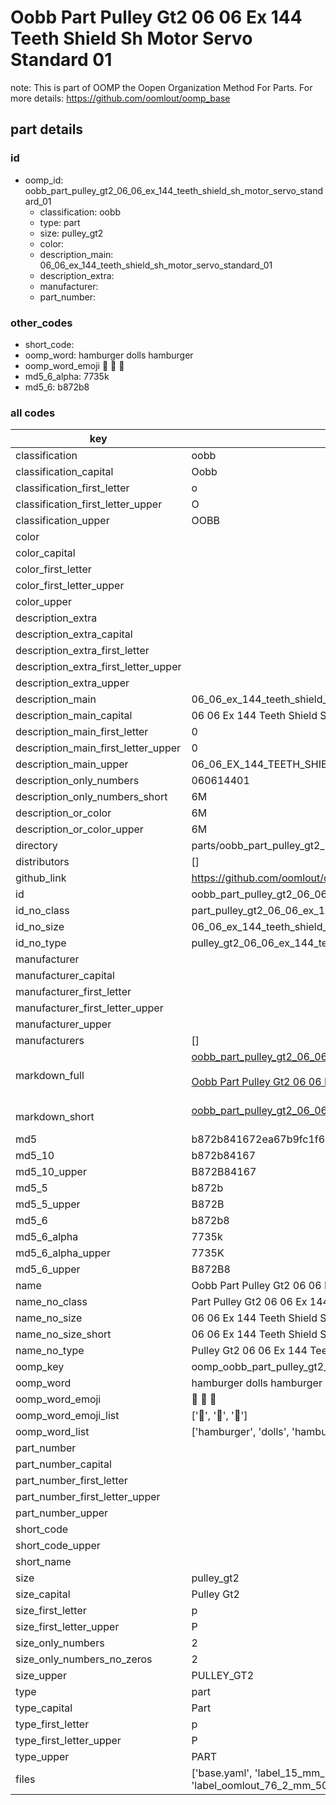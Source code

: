 # Oobb Part Pulley Gt2 06 06 Ex 144 Teeth Shield Sh Motor Servo Standard 01  

note: This is part of OOMP the Oopen Organization Method For Parts. For more details: https://github.com/oomlout/oomp_base

##  part details





### id
* oomp_id: oobb_part_pulley_gt2_06_06_ex_144_teeth_shield_sh_motor_servo_standard_01
  * classification: oobb
  * type: part
  * size: pulley_gt2
  * color: 
  * description_main: 06_06_ex_144_teeth_shield_sh_motor_servo_standard_01
  * description_extra: 
  * manufacturer: 
  * part_number: 

### other_codes
* short_code: 
* oomp_word: hamburger dolls hamburger
* oomp_word_emoji :hamburger: :dolls: :hamburger:
* md5_6_alpha: 7735k
* md5_6: b872b8

### all codes 
| key | value |  
| --- | --- |  
| classification | oobb |  
| classification_capital | Oobb |  
| classification_first_letter | o |  
| classification_first_letter_upper | O |  
| classification_upper | OOBB |  
| color |  |  
| color_capital |  |  
| color_first_letter |  |  
| color_first_letter_upper |  |  
| color_upper |  |  
| description_extra |  |  
| description_extra_capital |  |  
| description_extra_first_letter |  |  
| description_extra_first_letter_upper |  |  
| description_extra_upper |  |  
| description_main | 06_06_ex_144_teeth_shield_sh_motor_servo_standard_01 |  
| description_main_capital | 06 06 Ex 144 Teeth Shield Sh Motor Servo Standard 01 |  
| description_main_first_letter | 0 |  
| description_main_first_letter_upper | 0 |  
| description_main_upper | 06_06_EX_144_TEETH_SHIELD_SH_MOTOR_SERVO_STANDARD_01 |  
| description_only_numbers | 060614401 |  
| description_only_numbers_short | 6M |  
| description_or_color | 6M |  
| description_or_color_upper | 6M |  
| directory | parts/oobb_part_pulley_gt2_06_06_ex_144_teeth_shield_sh_motor_servo_standard_01 |  
| distributors | [] |  
| github_link | https://github.com/oomlout/oomlout_oomp_part_src/tree/main/parts/oobb_part_pulley_gt2_06_06_ex_144_teeth_shield_sh_motor_servo_standard_01/working |  
| id | oobb_part_pulley_gt2_06_06_ex_144_teeth_shield_sh_motor_servo_standard_01 |  
| id_no_class | part_pulley_gt2_06_06_ex_144_teeth_shield_sh_motor_servo_standard_01 |  
| id_no_size | 06_06_ex_144_teeth_shield_sh_motor_servo_standard_01 |  
| id_no_type | pulley_gt2_06_06_ex_144_teeth_shield_sh_motor_servo_standard_01 |  
| manufacturer |  |  
| manufacturer_capital |  |  
| manufacturer_first_letter |  |  
| manufacturer_first_letter_upper |  |  
| manufacturer_upper |  |  
| manufacturers | [] |  
| markdown_full | [oobb_part_pulley_gt2_06_06_ex_144_teeth_shield_sh_motor_servo_standard_01](https://github.com/oomlout/oomlout_oomp_part_src/tree/main/parts/oobb_part_pulley_gt2_06_06_ex_144_teeth_shield_sh_motor_servo_standard_01/working)<br>[](https://github.com/oomlout/oomlout_oomp_part_src/tree/main/parts/oobb_part_pulley_gt2_06_06_ex_144_teeth_shield_sh_motor_servo_standard_01/working)<br>[Oobb Part Pulley Gt2 06 06 Ex 144 Teeth Shield Sh Motor Servo Standard 01](https://github.com/oomlout/oomlout_oomp_part_src/tree/main/parts/oobb_part_pulley_gt2_06_06_ex_144_teeth_shield_sh_motor_servo_standard_01/working)<br><br> |  
| markdown_short | [oobb_part_pulley_gt2_06_06_ex_144_teeth_shield_sh_motor_servo_standard_01](https://github.com/oomlout/oomlout_oomp_part_src/tree/main/parts/oobb_part_pulley_gt2_06_06_ex_144_teeth_shield_sh_motor_servo_standard_01/working)<br><br> |  
| md5 | b872b841672ea67b9fc1f6c5189a4d0d |  
| md5_10 | b872b84167 |  
| md5_10_upper | B872B84167 |  
| md5_5 | b872b |  
| md5_5_upper | B872B |  
| md5_6 | b872b8 |  
| md5_6_alpha | 7735k |  
| md5_6_alpha_upper | 7735K |  
| md5_6_upper | B872B8 |  
| name | Oobb Part Pulley Gt2 06 06 Ex 144 Teeth Shield Sh Motor Servo Standard 01 |  
| name_no_class | Part Pulley Gt2 06 06 Ex 144 Teeth Shield Sh Motor Servo Standard 01 |  
| name_no_size | 06 06 Ex 144 Teeth Shield Sh Motor Servo Standard 01 |  
| name_no_size_short | 06 06 Ex 144 Teeth Shield Sh Motor Servo Standard 01 |  
| name_no_type | Pulley Gt2 06 06 Ex 144 Teeth Shield Sh Motor Servo Standard 01 |  
| oomp_key | oomp_oobb_part_pulley_gt2_06_06_ex_144_teeth_shield_sh_motor_servo_standard_01 |  
| oomp_word | hamburger dolls hamburger |  
| oomp_word_emoji | :hamburger: :dolls: :hamburger: |  
| oomp_word_emoji_list | [':hamburger:', ':dolls:', ':hamburger:'] |  
| oomp_word_list | ['hamburger', 'dolls', 'hamburger'] |  
| part_number |  |  
| part_number_capital |  |  
| part_number_first_letter |  |  
| part_number_first_letter_upper |  |  
| part_number_upper |  |  
| short_code |  |  
| short_code_upper |  |  
| short_name |  |  
| size | pulley_gt2 |  
| size_capital | Pulley Gt2 |  
| size_first_letter | p |  
| size_first_letter_upper | P |  
| size_only_numbers | 2 |  
| size_only_numbers_no_zeros | 2 |  
| size_upper | PULLEY_GT2 |  
| type | part |  
| type_capital | Part |  
| type_first_letter | p |  
| type_first_letter_upper | P |  
| type_upper | PART |  
| files | ['base.yaml', 'label_15_mm_30_mm.pdf', 'label_15_mm_30_mm.svg', 'label_76_2_mm_50_8_mm.pdf', 'label_76_2_mm_50_8_mm.svg', 'label_oomlout_76_2_mm_50_8_mm.pdf', 'label_oomlout_76_2_mm_50_8_mm.svg', 'readme.md', 'working.json', 'working.yaml'] |  
